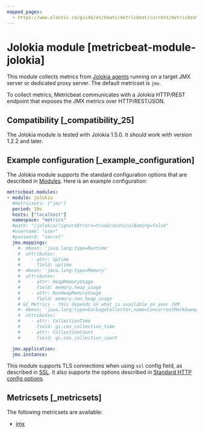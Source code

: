 ```yaml
---
mapped_pages:
  - https://www.elastic.co/guide/en/beats/metricbeat/current/metricbeat-module-jolokia.html
---
```


<!-- This file is generated! See scripts/docs_collector.py -->

# Jolokia module [metricbeat-module-jolokia]

This module collects metrics from [Jolokia agents](https://jolokia.org/reference/html/agents.md) running on a target JMX server or dedicated proxy server. The default metricset is `jmx`.

To collect metrics, Metricbeat communicates with a Jolokia HTTP/REST endpoint that exposes the JMX metrics over HTTP/REST/JSON.


## Compatibility [_compatibility_25]

The Jolokia module is tested with Jolokia 1.5.0. It should work with version 1.2.2 and later.


## Example configuration [_example_configuration]

The Jolokia module supports the standard configuration options that are described in [Modules](/reference/metricbeat/configuration-metricbeat.md). Here is an example configuration:

```yaml
metricbeat.modules:
- module: jolokia
  #metricsets: ["jmx"]
  period: 10s
  hosts: ["localhost"]
  namespace: "metrics"
  #path: "/jolokia/?ignoreErrors=true&canonicalNaming=false"
  #username: "user"
  #password: "secret"
  jmx.mappings:
    #- mbean: 'java.lang:type=Runtime'
    #  attributes:
    #    - attr: Uptime
    #      field: uptime
    #- mbean: 'java.lang:type=Memory'
    #  attributes:
    #    - attr: HeapMemoryUsage
    #      field: memory.heap_usage
    #    - attr: NonHeapMemoryUsage
    #      field: memory.non_heap_usage
    # GC Metrics - this depends on what is available on your JVM
    #- mbean: 'java.lang:type=GarbageCollector,name=ConcurrentMarkSweep'
    #  attributes:
    #    - attr: CollectionTime
    #      field: gc.cms_collection_time
    #    - attr: CollectionCount
    #      field: gc.cms_collection_count

  jmx.application:
  jmx.instance:
```

This module supports TLS connections when using `ssl` config field, as described in [SSL](/reference/metricbeat/configuration-ssl.md). It also supports the options described in [Standard HTTP config options](/reference/metricbeat/configuration-metricbeat.md#module-http-config-options).


## Metricsets [_metricsets]

The following metricsets are available:

* [jmx](/reference/metricbeat/metricbeat-metricset-jolokia-jmx.md)
